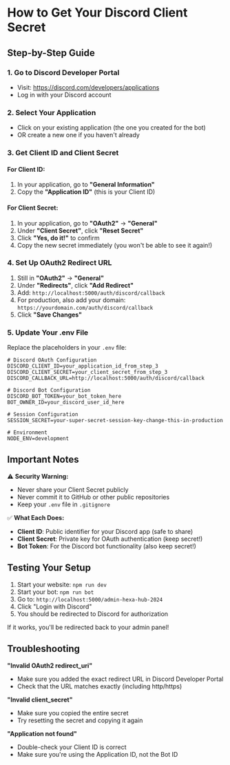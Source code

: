 # How to Get Your Discord Client Secret

## Step-by-Step Guide

### 1. Go to Discord Developer Portal
- Visit: https://discord.com/developers/applications
- Log in with your Discord account

### 2. Select Your Application
- Click on your existing application (the one you created for the bot)
- OR create a new one if you haven't already

### 3. Get Client ID and Client Secret

#### For Client ID:
1. In your application, go to **"General Information"**
2. Copy the **"Application ID"** (this is your Client ID)

#### For Client Secret:
1. In your application, go to **"OAuth2"** → **"General"**
2. Under **"Client Secret"**, click **"Reset Secret"**
3. Click **"Yes, do it!"** to confirm
4. Copy the new secret immediately (you won't be able to see it again!)

### 4. Set Up OAuth2 Redirect URL
1. Still in **"OAuth2"** → **"General"**
2. Under **"Redirects"**, click **"Add Redirect"**
3. Add: `http://localhost:5000/auth/discord/callback`
4. For production, also add your domain: `https://yourdomain.com/auth/discord/callback`
5. Click **"Save Changes"**

### 5. Update Your .env File

Replace the placeholders in your `.env` file:

```env
# Discord OAuth Configuration
DISCORD_CLIENT_ID=your_application_id_from_step_3
DISCORD_CLIENT_SECRET=your_client_secret_from_step_3
DISCORD_CALLBACK_URL=http://localhost:5000/auth/discord/callback

# Discord Bot Configuration  
DISCORD_BOT_TOKEN=your_bot_token_here
BOT_OWNER_ID=your_discord_user_id_here

# Session Configuration
SESSION_SECRET=your-super-secret-session-key-change-this-in-production

# Environment
NODE_ENV=development
```

## Important Notes

⚠️ **Security Warning:**
- Never share your Client Secret publicly
- Never commit it to GitHub or other public repositories
- Keep your `.env` file in `.gitignore`

✅ **What Each Does:**
- **Client ID**: Public identifier for your Discord app (safe to share)
- **Client Secret**: Private key for OAuth authentication (keep secret!)
- **Bot Token**: For the Discord bot functionality (also keep secret!)

## Testing Your Setup

1. Start your website: `npm run dev`
2. Start your bot: `npm run bot`
3. Go to: `http://localhost:5000/admin-hexa-hub-2024`
4. Click "Login with Discord"
5. You should be redirected to Discord for authorization

If it works, you'll be redirected back to your admin panel!

## Troubleshooting

**"Invalid OAuth2 redirect_uri"**
- Make sure you added the exact redirect URL in Discord Developer Portal
- Check that the URL matches exactly (including http/https)

**"Invalid client_secret"**
- Make sure you copied the entire secret
- Try resetting the secret and copying it again

**"Application not found"**
- Double-check your Client ID is correct
- Make sure you're using the Application ID, not the Bot ID